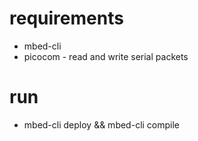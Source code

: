 # requirements

- mbed-cli
- picocom - read and write serial packets

# run

- mbed-cli deploy && mbed-cli compile 

